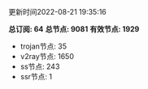 更新时间2022-08-21 19:35:16

**总订阅: 64**
**总节点: 9081**
**有效节点: 1929**
- trojan节点: 35
- v2ray节点: 1650
- ss节点: 243
- ssr节点: 1
